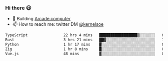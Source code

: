 ### Hi there 😃

- 🔨 Building [Arcade.computer](https://arcade.computer)
- 📫 How to reach me: twitter DM [@kernelsoe](https://twitter.com/kernelsoe)

<!--START_SECTION:waka-->

```txt
TypeScript                22 hrs 4 mins   █████████████████▒░░░░░░░   69.84 %
Rust                      3 hrs 21 mins   ██▓░░░░░░░░░░░░░░░░░░░░░░   10.60 %
Python                    1 hr 17 mins    █░░░░░░░░░░░░░░░░░░░░░░░░   04.08 %
Zig                       1 hr 8 mins     █░░░░░░░░░░░░░░░░░░░░░░░░   03.59 %
Vue.js                    48 mins         ▓░░░░░░░░░░░░░░░░░░░░░░░░   02.54 %
```

<!--END_SECTION:waka-->
